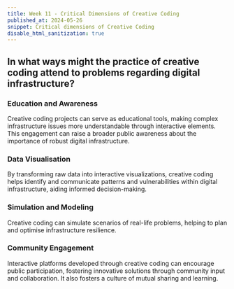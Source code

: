 ```yaml
---
title: Week 11 - Critical Dimensions of Creative Coding
published_at: 2024-05-26
snippet: Critical dimensions of Creative Coding
disable_html_sanitization: true
---
```


## In what ways might the practice of creative coding attend to problems regarding digital infrastructure?

### Education and Awareness

Creative coding projects can serve as educational tools, making complex infrastructure issues more understandable through interactive elements. This engagement can raise a broader public awareness about the importance of robust digital infrastructure.

### Data Visualisation

By transforming raw data into interactive visualizations, creative coding helps identify and communicate patterns and vulnerabilities within digital infrastructure, aiding informed decision-making.

### Simulation and Modeling

Creative coding can simulate scenarios of real-life problems, helping to plan and optimise infrastructure resilience.

### Community Engagement

Interactive platforms developed through creative coding can encourage public participation, fostering innovative solutions through community input and collaboration. It also fosters a culture of mutual sharing and learning.
